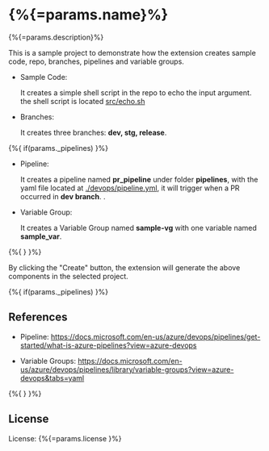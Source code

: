 # {%{=params.name}%}

{%{=params.description}%}

This is a sample project to demonstrate how the extension creates sample code, repo, branches, pipelines and variable groups.

- Sample Code:

  It creates a simple shell script in the repo to echo the input argument.
the shell script is located [src/echo.sh](src/echo.sh)

- Branches:

  It creates three branches: **dev, stg, release**.

{%{ if(params._pipelines)  }%}

- Pipeline:

  It creates a pipeline named **pr_pipeline** under folder **pipelines**, with the yaml file located at [./devops/pipeline.yml](./devops/pipeline.yml), it will trigger when a PR occurred in **dev branch**. .

- Variable Group:

  It creates a Variable Group named **sample-vg** with one variable named **sample_var**.

{%{ } }%}

By clicking the "Create" button, the extension will generate the above components in the selected project.

{%{ if(params._pipelines)  }%}

## References

- Pipeline:
https://docs.microsoft.com/en-us/azure/devops/pipelines/get-started/what-is-azure-pipelines?view=azure-devops

- Variable Groups:
https://docs.microsoft.com/en-us/azure/devops/pipelines/library/variable-groups?view=azure-devops&tabs=yaml

{%{ } }%}

## License

License: {%{=params.license }%}
